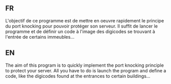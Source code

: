 ## FR
L'objectif de ce programme est de mettre en oeuvre rapidement le principe du port knocking pour pouvoir protéger son serveur. Il suffit de lancer le programme et de définir un code à l'image des digicodes se trouvant à l'entrée de certains immeubles...

## EN
The aim of this program is to quickly implement the port knocking principle to protect your server. All you have to do is launch the program and define a code, like the digicodes found at the entrances to certain buildings...
